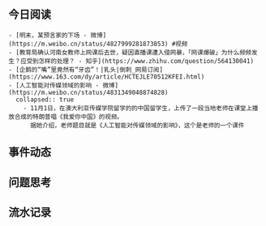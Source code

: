 ## 今日阅读
	- [明末，某预言家的下场 - 微博](https://m.weibo.cn/status/4827999281873853) #视频
	- [教育局确认河南女教师上网课后去世，疑因直播课遭入侵网暴，「网课爆破」为什么频频发生？应受到怎样的处理？ - 知乎](https://www.zhihu.com/question/564130041)
	- [企鹅的“嘴”里竟然有“牙齿”！|乳头|倒刺_网易订阅](https://www.163.com/dy/article/HCTEJLE70512KFEI.html)
	- [人工智能对传媒领域的影响 - 微博](https://m.weibo.cn/status/4831349048874828)
	  collapsed:: true
		- 11月1日，在澳大利亚传媒学院留学的的中国留学生，上传了一段当地老师在课堂上播放合成的特朗普唱《我爱你中国》的视频。
		  据她介绍，老师题目就是《人工智能对传媒领域的影响》，这个是老师的一个课件
## 事件动态
## 问题思考
## 流水记录